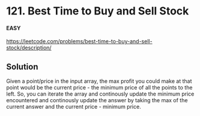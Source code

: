 # 121. Best Time to Buy and Sell Stock

#### EASY

https://leetcode.com/problems/best-time-to-buy-and-sell-stock/description/

## Solution

Given a point/price in the input array, the max profit you could make at that point would be the current price - the minimum price of all the points to the left. So, you can iterate the array and continously update the minimum price encountered and continously update the answer by taking the max of the current answer and the current price - minimum price.
